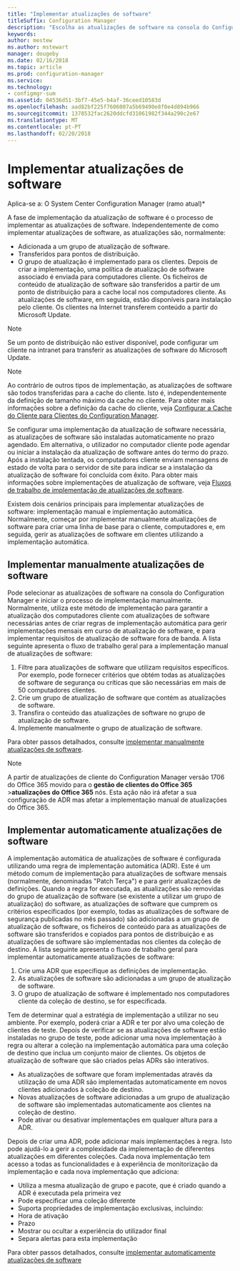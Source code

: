```yaml
---
title: "Implementar atualizações de software"
titleSuffix: Configuration Manager
description: "Escolha as atualizações de software na consola do Configuration Manager para iniciar o processo de implementação manualmente ou implementar automaticamente atualizações."
keywords: 
author: mestew
ms.author: mstewart
manager: dougeby
ms.date: 02/16/2018
ms.topic: article
ms.prod: configuration-manager
ms.service: 
ms.technology:
- configmgr-sum
ms.assetid: 04536d51-3bf7-45e5-b4af-36ceed10583d
ms.openlocfilehash: aad82bf225f7606007a5b69490e8f0e4d894b966
ms.sourcegitcommit: 1378532fac2620ddcfd31061982f344a290c2e67
ms.translationtype: MT
ms.contentlocale: pt-PT
ms.lasthandoff: 02/20/2018
---
```

#  <a name="BKMK_SUMDeploy"></a> Implementar atualizações de software  

Aplica-se a: O System Center Configuration Manager (ramo atual)*

A fase de implementação da atualização de software é o processo de implementar as atualizações de software. Independentemente de como implementar atualizações de software, as atualizações são, normalmente:
- Adicionada a um grupo de atualização de software.
- Transferidos para pontos de distribuição.
- O grupo de atualização é implementado para os clientes. Depois de criar a implementação, uma política de atualização de software associado é enviada para computadores cliente. Os ficheiros de conteúdo de atualização de software são transferidos a partir de um ponto de distribuição para a cache local nos computadores cliente. As atualizações de software, em seguida, estão disponíveis para instalação pelo cliente. Os clientes na Internet transferem conteúdo a partir do Microsoft Update.  

> [!NOTE]  
>  Se um ponto de distribuição não estiver disponível, pode configurar um cliente na intranet para transferir as atualizações de software do Microsoft Update.  

> [!NOTE]  
>  Ao contrário de outros tipos de implementação, as atualizações de software são todos transferidas para a cache do cliente. Isto é, independentemente da definição de tamanho máximo da cache no cliente. Para obter mais informações sobre a definição da cache do cliente, veja [Configurar a Cache do Cliente para Clientes do Configuration Manager](../../core/clients/manage/manage-clients.md#BKMK_ClientCache).  

Se configurar uma implementação da atualização de software necessária, as atualizações de software são instaladas automaticamente no prazo agendado. Em alternativa, o utilizador no computador cliente pode agendar ou iniciar a instalação da atualização de software antes do termo do prazo. Após a instalação tentada, os computadores cliente enviam mensagens de estado de volta para o servidor de site para indicar se a instalação da atualização de software foi concluída com êxito. Para obter mais informações sobre implementações de atualização de software, veja [Fluxos de trabalho de implementação de atualizações de software](../understand/software-updates-introduction.md#BKMK_DeploymentWorkflows).  

Existem dois cenários principais para implementar atualizações de software: implementação manual e implementação automática. Normalmente, começar por implementar manualmente atualizações de software para criar uma linha de base para o cliente, computadores e, em seguida, gerir as atualizações de software em clientes utilizando a implementação automática.  

## <a name="BKMK_ManualDeployment"></a> Implementar manualmente atualizações de software
Pode selecionar as atualizações de software na consola do Configuration Manager e iniciar o processo de implementação manualmente. Normalmente, utiliza este método de implementação para garantir a atualização dos computadores cliente com atualizações de software necessárias antes de criar regras de implementação automática para gerir implementações mensais em curso de atualização de software, e para implementar requisitos de atualização de software fora de banda. A lista seguinte apresenta o fluxo de trabalho geral para a implementação manual de atualizações de software:  

1. Filtre para atualizações de software que utilizam requisitos específicos. Por exemplo, pode fornecer critérios que obtém todas as atualizações de software de segurança ou críticas que são necessárias em mais de 50 computadores clientes.  
2. Crie um grupo de atualização de software que contém as atualizações de software.  
3. Transfira o conteúdo das atualizações de software no grupo de atualização de software.  
4. Implemente manualmente o grupo de atualização de software.

Para obter passos detalhados, consulte [implementar manualmente atualizações de software](manually-deploy-software-updates.md).

>[!NOTE]
>A partir de atualizações de cliente do Configuration Manager versão 1706 do Office 365 movido para o **gestão de clientes do Office 365** >**atualizações do Office 365** nós. Esta ação não irá afetar a sua configuração de ADR mas afetar a implementação manual de atualizações do Office 365. 

## <a name="automatically-deploy-software-updates"></a>Implementar automaticamente atualizações de software
A implementação automática de atualizações de software é configurada utilizando uma regra de implementação automática (ADR). Este é um método comum de implementação para atualizações de software mensais (normalmente, denominadas "Patch Terça") e para gerir atualizações de definições. Quando a regra for executada, as atualizações são removidas do grupo de atualização de software (se existente a utilizar um grupo de atualização) do software, as atualizações de software que cumprem os critérios especificados (por exemplo, todas as atualizações de software de segurança publicadas no mês passado) são adicionadas a um grupo de atualização de software, os ficheiros de conteúdo para as atualizações de software são transferidos e copiados para pontos de distribuição e as atualizações de software são implementadas nos clientes da coleção de destino. A lista seguinte apresenta o fluxo de trabalho geral para implementar automaticamente atualizações de software:  

1.  Crie uma ADR que especifique as definições de implementação.
2.  As atualizações de software são adicionadas a um grupo de atualização de software.  
3.  O grupo de atualização de software é implementado nos computadores cliente da coleção de destino, se for especificada.  

Tem de determinar qual a estratégia de implementação a utilizar no seu ambiente. Por exemplo, poderá criar a ADR e ter por alvo uma coleção de clientes de teste. Depois de verificar se as atualizações de software estão instaladas no grupo de teste, pode adicionar uma nova implementação à regra ou alterar a coleção na implementação automática para uma coleção de destino que inclua um conjunto maior de clientes. Os objetos de atualização de software que são criados pelas ADRs são interativos.  

-   As atualizações de software que foram implementadas através da utilização de uma ADR são implementadas automaticamente em novos clientes adicionados à coleção de destino.  
-   Novas atualizações de software adicionadas a um grupo de atualização de software são implementadas automaticamente aos clientes na coleção de destino.  
-   Pode ativar ou desativar implementações em qualquer altura para a ADR.  

Depois de criar uma ADR, pode adicionar mais implementações à regra. Isto pode ajudá-lo a gerir a complexidade da implementação de diferentes atualizações em diferentes coleções. Cada nova implementação tem acesso a todas as funcionalidades e à experiência de monitorização da implementação e cada nova implementação que adiciona:  

-   Utiliza a mesma atualização de grupo e pacote, que é criado quando a ADR é executada pela primeira vez  
-   Pode especificar uma coleção diferente  
-   Suporta propriedades de implementação exclusivas, incluindo:  
   -   Hora de ativação  
   -   Prazo  
   -   Mostrar ou ocultar a experiência do utilizador final  
   -   Separa alertas para esta implementação  

Para obter passos detalhados, consulte [implementar automaticamente atualizações de software](automatically-deploy-software-updates.md)

<!-- ###  <a name="BKMK_ClientCache"></a> Client cache setting  
The Configuration Manager client downloads the content for required software updates to the local client cache soon after it receives the deployment. However, the client waits to download the content until after the **Software available time** setting for the deployment. The client does not download software updates in optional deployments (deployments that do not have a scheduled installation deadline) until the user manually starts the installation. When the configured deadline passes, the software updates client agent performs a scan to verify that the software update is still required, then the software updates client agent checks the local cache on the client computer to verify that the software update source file is still available, and then installs the software update. If the content was deleted from the client cache to make room for another deployment, the client downloads the software updates to the cache. Software updates are always downloaded to the client cache regardless of the configured maximum client cache size. For other deployments, such as applications or packages, the client only downloads content that is within the maximum cache size that you configure for the client. Cached content is not automatically deleted, but it remains in the cache for at least one day after the client used that content.  -->


 <!-- For more information about the deployment process, see [Software update deployment process](../../sum/understand/software-updates-introduction.md#BKMK_DeploymentProcess).  -->
